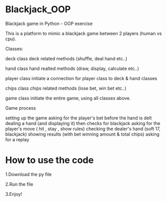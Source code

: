 # Blackjack_OOP

Blackjack game in Python - OOP exercise 

This is a platform to mimic a blackjack game between 2 players (human vs cpu).


Classes: 

deck class 
deck related methods (shuffle, deal hand etc..)


hand class 
hand realted methods (draw, display, calculate etc..)


player class 
initiate a connection for player class to deck & hand classes


chips class 
chips related methods (lose bet, win bet etc..)


game class 
initiate the entire game, using all classes above.


Game process

setting up the game
asking for the player's bet before the hand is delt
dealing a hand (and displaying it) then checks for blackjack
asking for the player's move ( hit , stay , show rules)
checking the dealer's hand (soft 17, blackjack)
showing results (with bet winning amount & total chips)
asking for a replay


# How to use the code

1.Download the py file

2.Run the file

3.Enjoy!
